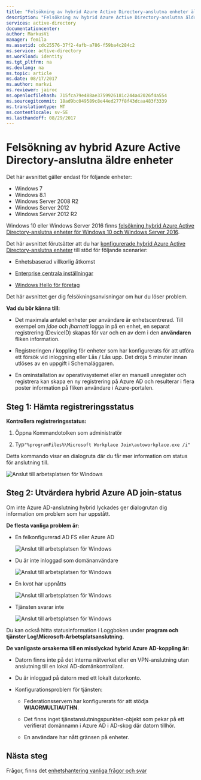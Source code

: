```yaml
---
title: "Felsökning av hybrid Azure Active Directory-anslutna enheter äldre | Microsoft Docs"
description: "Felsökning av hybrid Azure Active Directory-anslutna äldre enheter."
services: active-directory
documentationcenter: 
author: MarkusVi
manager: femila
ms.assetid: cdc25576-37f2-4afb-a786-f59ba4c284c2
ms.service: active-directory
ms.workload: identity
ms.tgt_pltfrm: na
ms.devlang: na
ms.topic: article
ms.date: 08/17/2017
ms.author: markvi
ms.reviewer: jairoc
ms.openlocfilehash: 715fca79e488ae3759926181c244a42026f4a554
ms.sourcegitcommit: 18ad9bc049589c8e44ed277f8f43dcaa483f3339
ms.translationtype: MT
ms.contentlocale: sv-SE
ms.lasthandoff: 08/29/2017
---
```

# <a name="troubleshooting-hybrid-azure-active-directory-joined-down-level-devices"></a>Felsökning av hybrid Azure Active Directory-anslutna äldre enheter 

Det här avsnittet gäller endast för följande enheter: 

- Windows 7 
- Windows 8.1 
- Windows Server 2008 R2 
- Windows Server 2012 
- Windows Server 2012 R2 
 

Windows 10 eller Windows Server 2016 finns [felsökning hybrid Azure Active Directory-anslutna enheter för Windows 10 och Windows Server 2016](device-management-troubleshoot-hybrid-join-windows-current.md).

Det här avsnittet förutsätter att du har [konfigurerade hybrid Azure Active Directory-anslutna enheter](device-management-hybrid-azuread-joined-devices-setup.md) till stöd för följande scenarier:

- Enhetsbaserad villkorlig åtkomst

- [Enterprise centrala inställningar](active-directory-windows-enterprise-state-roaming-overview.md)

- [Windows Hello för företag](active-directory-azureadjoin-passport-deployment.md) 





Det här avsnittet ger dig felsökningsanvisningar om hur du löser problem.  

**Vad du bör känna till:** 

- Det maximala antalet enheter per användare är enhetscentrerad. Till exempel om *jdoe* och *jharnett* logga in på en enhet, en separat registrering (DeviceID) skapas för var och en av dem i den **användaren** fliken information.  

- Registreringen / koppling för enheter som har konfigurerats för att utföra ett försök vid inloggning eller Lås / Lås upp. Det dröja 5 minuter innan utlöses av en uppgift i Schemaläggaren. 

- En ominstallation av operativsystemet eller en manuell unregister och registrera kan skapa en ny registrering på Azure AD och resulterar i flera poster information på fliken användare i Azure-portalen. 


## <a name="step-1-retrieve-the-registration-status"></a>Steg 1: Hämta registreringsstatus 

**Kontrollera registreringsstatus:**  

1. Öppna Kommandotolken som administratör 

2. Typ`"%programFiles%\Microsoft Workplace Join\autoworkplace.exe /i"`

Detta kommando visar en dialogruta där du får mer information om status för anslutning till.

![Anslut till arbetsplatsen för Windows](./media/active-directory-device-registration-troubleshoot-windows-legacy/01.png)


## <a name="step-2-evaluate-the-hybrid-azure-ad-join-status"></a>Steg 2: Utvärdera hybrid Azure AD join-status 

Om inte Azure AD-anslutning hybrid lyckades ger dialogrutan dig information om problem som har uppstått.

**De flesta vanliga problem är:**

- En felkonfigurerad AD FS eller Azure AD

    ![Anslut till arbetsplatsen för Windows](./media/active-directory-device-registration-troubleshoot-windows-legacy/02.png)

- Du är inte inloggad som domänanvändare

    ![Anslut till arbetsplatsen för Windows](./media/active-directory-device-registration-troubleshoot-windows-legacy/03.png)

- En kvot har uppnåtts

    ![Anslut till arbetsplatsen för Windows](./media/active-directory-device-registration-troubleshoot-windows-legacy/04.png)

- Tjänsten svarar inte 

    ![Anslut till arbetsplatsen för Windows](./media/active-directory-device-registration-troubleshoot-windows-legacy/05.png)

Du kan också hitta statusinformation i Loggboken under **program och tjänster Log\Microsoft-Arbetsplatsanslutning**.
  
**De vanligaste orsakerna till en misslyckad hybrid Azure AD-koppling är:** 

- Datorn finns inte på det interna nätverket eller en VPN-anslutning utan anslutning till en lokal AD-domänkontrollant.

- Du är inloggad på datorn med ett lokalt datorkonto. 

- Konfigurationsproblem för tjänsten: 

  - Federationsservern har konfigurerats för att stödja **WIAORMULTIAUTHN**. 

  - Det finns inget tjänstanslutningspunkten-objekt som pekar på ett verifierat domännamn i Azure AD i AD-skog där datorn tillhör.

  - En användare har nått gränsen på enheter. 

## <a name="next-steps"></a>Nästa steg

Frågor, finns det [enhetshantering vanliga frågor och svar](device-management-faq.md)  
